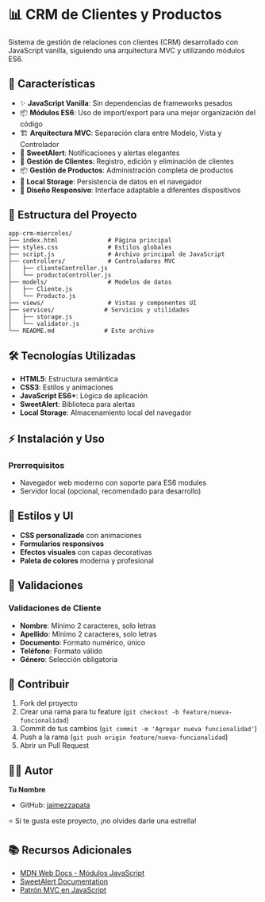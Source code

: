 # 📊 CRM de Clientes y Productos

Sistema de gestión de relaciones con clientes (CRM) desarrollado con JavaScript vanilla, siguiendo una arquitectura MVC y utilizando módulos ES6.

## 🚀 Características

- ✨ **JavaScript Vanilla**: Sin dependencias de frameworks pesados
- 📦 **Módulos ES6**: Uso de import/export para una mejor organización del código
- 🏗️ **Arquitectura MVC**: Separación clara entre Modelo, Vista y Controlador
- 🍬 **SweetAlert**: Notificaciones y alertas elegantes
- 👥 **Gestión de Clientes**: Registro, edición y eliminación de clientes
- 📦 **Gestión de Productos**: Administración completa de productos
- 💾 **Local Storage**: Persistencia de datos en el navegador
- 📱 **Diseño Responsivo**: Interface adaptable a diferentes dispositivos

## 📁 Estructura del Proyecto

```
app-crm-miercoles/
├── index.html              # Página principal
├── styles.css              # Estilos globales
├── script.js               # Archivo principal de JavaScript
├── controllers/            # Controladores MVC
│   ├── clienteController.js
│   └── productoController.js
├── models/                 # Modelos de datos
│   ├── Cliente.js
│   └── Producto.js
├── views/                  # Vistas y componentes UI
├── services/              # Servicios y utilidades
│   ├── storage.js
│   └── validator.js
└── README.md              # Este archivo
```

## 🛠️ Tecnologías Utilizadas

- **HTML5**: Estructura semántica
- **CSS3**: Estilos y animaciones
- **JavaScript ES6+**: Lógica de aplicación
- **SweetAlert**: Biblioteca para alertas
- **Local Storage**: Almacenamiento local del navegador

## ⚡ Instalación y Uso

### Prerrequisitos
- Navegador web moderno con soporte para ES6 modules
- Servidor local (opcional, recomendado para desarrollo)

## 🎨 Estilos y UI

- **CSS personalizado** con animaciones
- **Formularios responsivos**
- **Efectos visuales** con capas decorativas
- **Paleta de colores** moderna y profesional

## 🧪 Validaciones

### Validaciones de Cliente
- **Nombre**: Mínimo 2 caracteres, solo letras
- **Apellido**: Mínimo 2 caracteres, solo letras
- **Documento**: Formato numérico, único
- **Teléfono**: Formato válido
- **Género**: Selección obligatoria

## 🤝 Contribuir

1. Fork del proyecto
2. Crear una rama para tu feature (`git checkout -b feature/nueva-funcionalidad`)
3. Commit de tus cambios (`git commit -m 'Agregar nueva funcionalidad'`)
4. Push a la rama (`git push origin feature/nueva-funcionalidad`)
5. Abrir un Pull Request


## 👨‍💻 Autor

**Tu Nombre**
- GitHub: [jaimezzapata](https://github.com/jaimezzapata)


⭐ Si te gusta este proyecto, ¡no olvides darle una estrella!

## 📚 Recursos Adicionales

- [MDN Web Docs - Módulos JavaScript](https://developer.mozilla.org/es/docs/Web/JavaScript/Guide/Modules)
- [SweetAlert Documentation](https://sweetalert2.github.io/)
- [Patrón MVC en JavaScript](https://www.patterns.dev/posts/mvc-pattern/)